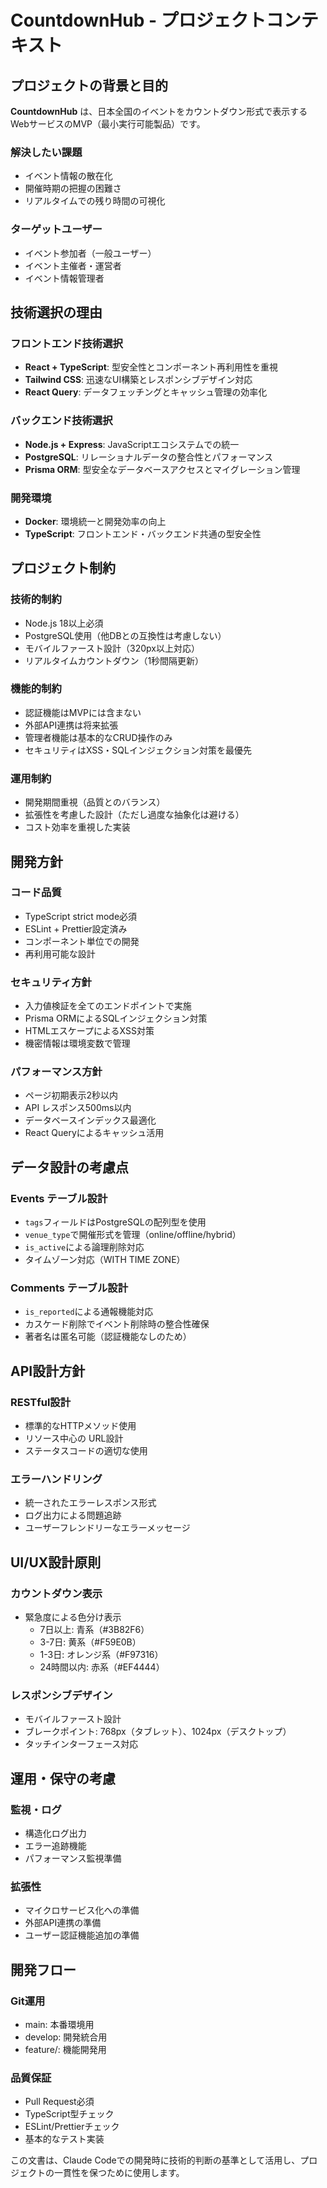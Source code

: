 # CountdownHub - プロジェクトコンテキスト

## プロジェクトの背景と目的

**CountdownHub** は、日本全国のイベントをカウントダウン形式で表示するWebサービスのMVP（最小実行可能製品）です。

### 解決したい課題
- イベント情報の散在化
- 開催時期の把握の困難さ
- リアルタイムでの残り時間の可視化

### ターゲットユーザー
- イベント参加者（一般ユーザー）
- イベント主催者・運営者
- イベント情報管理者

## 技術選択の理由

### フロントエンド技術選択
- **React + TypeScript**: 型安全性とコンポーネント再利用性を重視
- **Tailwind CSS**: 迅速なUI構築とレスポンシブデザイン対応
- **React Query**: データフェッチングとキャッシュ管理の効率化

### バックエンド技術選択
- **Node.js + Express**: JavaScriptエコシステムでの統一
- **PostgreSQL**: リレーショナルデータの整合性とパフォーマンス
- **Prisma ORM**: 型安全なデータベースアクセスとマイグレーション管理

### 開発環境
- **Docker**: 環境統一と開発効率の向上
- **TypeScript**: フロントエンド・バックエンド共通の型安全性

## プロジェクト制約

### 技術的制約
- Node.js 18以上必須
- PostgreSQL使用（他DBとの互換性は考慮しない）
- モバイルファースト設計（320px以上対応）
- リアルタイムカウントダウン（1秒間隔更新）

### 機能的制約
- 認証機能はMVPには含まない
- 外部API連携は将来拡張
- 管理者機能は基本的なCRUD操作のみ
- セキュリティはXSS・SQLインジェクション対策を最優先

### 運用制約
- 開発期間重視（品質とのバランス）
- 拡張性を考慮した設計（ただし過度な抽象化は避ける）
- コスト効率を重視した実装

## 開発方針

### コード品質
- TypeScript strict mode必須
- ESLint + Prettier設定済み
- コンポーネント単位での開発
- 再利用可能な設計

### セキュリティ方針
- 入力値検証を全てのエンドポイントで実施
- Prisma ORMによるSQLインジェクション対策
- HTMLエスケープによるXSS対策
- 機密情報は環境変数で管理

### パフォーマンス方針
- ページ初期表示2秒以内
- API レスポンス500ms以内
- データベースインデックス最適化
- React Queryによるキャッシュ活用

## データ設計の考慮点

### Events テーブル設計
- `tags`フィールドはPostgreSQLの配列型を使用
- `venue_type`で開催形式を管理（online/offline/hybrid）
- `is_active`による論理削除対応
- タイムゾーン対応（WITH TIME ZONE）

### Comments テーブル設計
- `is_reported`による通報機能対応
- カスケード削除でイベント削除時の整合性確保
- 著者名は匿名可能（認証機能なしのため）

## API設計方針

### RESTful設計
- 標準的なHTTPメソッド使用
- リソース中心の URL設計
- ステータスコードの適切な使用

### エラーハンドリング
- 統一されたエラーレスポンス形式
- ログ出力による問題追跡
- ユーザーフレンドリーなエラーメッセージ

## UI/UX設計原則

### カウントダウン表示
- 緊急度による色分け表示
  - 7日以上: 青系（#3B82F6）
  - 3-7日: 黄系（#F59E0B）
  - 1-3日: オレンジ系（#F97316）
  - 24時間以内: 赤系（#EF4444）

### レスポンシブデザイン
- モバイルファースト設計
- ブレークポイント: 768px（タブレット）、1024px（デスクトップ）
- タッチインターフェース対応

## 運用・保守の考慮

### 監視・ログ
- 構造化ログ出力
- エラー追跡機能
- パフォーマンス監視準備

### 拡張性
- マイクロサービス化への準備
- 外部API連携の準備
- ユーザー認証機能追加の準備

## 開発フロー

### Git運用
- main: 本番環境用
- develop: 開発統合用
- feature/: 機能開発用

### 品質保証
- Pull Request必須
- TypeScript型チェック
- ESLint/Prettierチェック
- 基本的なテスト実装

この文書は、Claude Codeでの開発時に技術的判断の基準として活用し、プロジェクトの一貫性を保つために使用します。